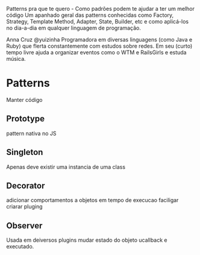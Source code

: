 Patterns pra que te quero - Como padrões podem te ajudar a ter um melhor código
Um apanhado geral das patterns conhecidas como Factory, Strategy, Template Method, Adapter, State, Builder, etc e como aplicá-los no dia-a-dia em qualquer linguagem de programação.

Anna Cruz
@yuizinha
Programadora em diversas linguagens (como Java e Ruby) que flerta constantemente com estudos sobre redes. Em seu (curto) tempo livre ajuda a organizar eventos como o WTM e RailsGirls e estuda música.

# Patterns

Manter código

## Prototype
pattern nativa no JS

## Singleton
Apenas deve existir uma instancia de uma class


## Decorator
adicionar comportamentos a objetos em tempo de execucao
faciligar criarar pluging

## Observer
Usada em deiversos plugins
mudar estado do objeto ucallback e executado.
